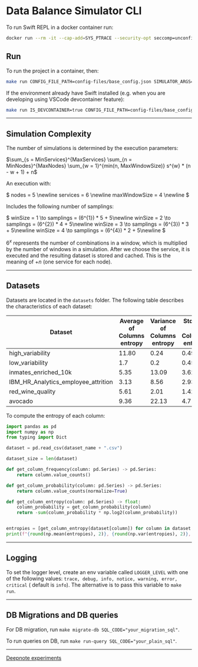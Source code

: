 # Data Balance Simulator CLI

To run Swift REPL in a docker container run:

```bash
docker run --rm -it --cap-add=SYS_PTRACE --security-opt seccomp=unconfined swift:5.10.1 swift repl
```

## Run

To run the project in a container, then:

```bash
make run CONFIG_FILE_PATH=config-files/base_config.json SIMULATOR_ARGS=[...]
```

If the environment already have Swift installed (e.g. when you are developing using VSCode devcontainer feature):

```bash
make run IS_DEVCONTAINER=true CONFIG_FILE_PATH=config-files/base_config.json SIMULATOR_ARGS=[...]
```

---

## Simulation Complexity

The number of simulations is determined by the execution parameters:

$\sum_{s = MinServices}^{MaxServices} \sum_{n = MinNodes}^{MaxNodes} \sum_{w = 1}^{min(n, MaxWindowSize)} s^{w} * (n - w + 1) + n$

An execution with:

$
    nodes = 5 \newline
    services = 6 \newline
    maxWindowSize = 4 \newline
$

Includes the following number of samplings:

$
    winSize = 1 \to
    samplings = (6^{1}) * 5 + 5\newline
    winSize = 2 \to
    samplings = (6^{2}) * 4 + 5\newline
    winSize = 3 \to
    samplings = (6^{3}) * 3 + 5\newline
    winSize = 4 \to
    samplings = (6^{4}) * 2 + 5\newline
$

$6^{x}$ represents the number of combinations in a window, which is multiplied by the number of windows in a simulation. After we choose the service, it is executed and the resulting dataset is stored and cached. This is the meaning of $+ n$ (one service for each node).

---

## Datasets

Datasets are located in the `datasets` folder. The following table describes the characteristics of each dataset:

| Dataset | Average of Columns entropy | Variance of Columns entropy | Std Dev of Columns entropy |
|---------|----------------------------|-----------------------------|----------------------------|
| high_variability | 11.80 | 0.24 | 0.49 |
| low_variability | 1.7 | 0.2 | 0.45 |
| inmates_enriched_10k | 5.35 | 13.09 | 3.62 |
| IBM_HR_Analytics_employee_attrition | 3.13 | 8.56 | 2.93 |
| red_wine_quality | 5.61 | 2.01 | 1.42 |
| avocado | 9.36 | 22.13 | 4.7 |

To compute the entropy of each column:

```python
import pandas as pd
import numpy as np
from typing import Dict

dataset = pd.read_csv(dataset_name + ".csv")

dataset_size = len(dataset)

def get_column_frequency(column: pd.Series) -> pd.Series:
    return column.value_counts()

def get_column_probability(column: pd.Series) -> pd.Series:
    return column.value_counts(normalize=True)

def get_column_entropy(column: pd.Series) -> float:
    column_probability = get_column_probability(column)
    return -sum(column_probability * np.log2(column_probability))


entropies = [get_column_entropy(dataset[column]) for column in dataset.columns ]
print(f"{round(np.mean(entropies), 2)}, {round(np.var(entropies), 2)}, {round(np.std(entropies), 2)}")
```

---

## Logging

To set the logger level, create an env variable called `LOGGER_LEVEL` with one of the following values: `trace, debug, info, notice, warning, error, critical` ( default is `info`). The alternative is to pass this variable to `make run`.

---

## DB Migrations and DB queries

For DB migration, run `make migrate-db SQL_CODE="your_migration_sql"`.

To run queries on DB, run `make run-query SQL_CODE="your_plain_sql"`.

---

[Deepnote experiments](https://deepnote.com/workspace/test-efaa-1feb6c70-6750-4e6b-8afd-854661b4e01a/project/Dataset-generation-17111468-e773-4c18-b5d3-b951c564e2bc/notebook/a0b70c155f2e4a4db16548fdf4ff4ddf)